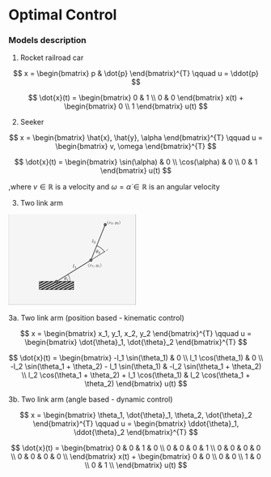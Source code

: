 # Optimal Control


### Models description

1. Rocket railroad car

$$
x = \begin{bmatrix}
    p & \dot{p}
\end{bmatrix}^{T}
\qquad
u = \ddot{p}
$$


$$
\dot{x}(t) = 
\begin{bmatrix} 
    0 & 1 \\ 
    0 & 0 
\end{bmatrix} x(t) + \begin{bmatrix} 
    0 \\ 
    1 
\end{bmatrix} u(t)
$$

2. Seeker

$$
x = 
\begin{bmatrix}
    \hat{x}, \hat{y}, \alpha
\end{bmatrix}^{T}
\qquad
u = \begin{bmatrix}
    v, \omega
\end{bmatrix}^{T}
$$

$$
\dot{x}(t) = 
\begin{bmatrix} 
    \sin(\alpha) & 0 \\
    \cos(\alpha) & 0 \\
    0            & 1
\end{bmatrix} 
u(t)
$$

,where
$v \in \mathbb{R}$ is a velocity and
$\omega = \dot{\alpha} \in \mathbb{R}$ is an angular velocity

3. Two link arm

<img src="figures/two-link-arm.svg" width="50%" height="50%">

3a. Two link arm (position based - kinematic control)

$$
x = 
\begin{bmatrix}
    x_1, y_1, x_2, y_2
\end{bmatrix}^{T}
\qquad
u = \begin{bmatrix}
    \dot{\theta}_1, \dot{\theta}_2
\end{bmatrix}^{T}
$$

$$
\dot{x}(t) =
\begin{bmatrix}
    -l_1 \sin(\theta_1) & 0 \\ 
    l_1 \cos(\theta_1) & 0 \\
    -l_2 \sin(\theta_1 + \theta_2) - l_1 \sin(\theta_1) & -l_2 \sin(\theta_1 + \theta_2) \\ 
    l_2 \cos(\theta_1 + \theta_2) + l_1 \cos(\theta_1) & l_2 \cos(\theta_1 + \theta_2)
\end{bmatrix} 
u(t)
$$

3b. Two link arm (angle based - dynamic control)

$$
x = \begin{bmatrix}
    \theta_1, \dot{\theta}_1, \theta_2, \dot{\theta}_2
\end{bmatrix}^{T}
\qquad
u = \begin{bmatrix}
    \ddot{\theta}_1, \ddot{\theta}_2
\end{bmatrix}^{T}
$$

$$
\dot{x}(t) = 
\begin{bmatrix} 
    0 & 0 & 1 & 0 \\ 
    0 & 0 & 0 & 1 \\ 
    0 & 0 & 0 & 0 \\ 
    0 & 0 & 0 & 0 \\ 
\end{bmatrix} x(t) + \begin{bmatrix} 
    0 & 0 \\
    0 & 0 \\
    1 & 0 \\
    0 & 1 \\    
\end{bmatrix} 
u(t)
$$
